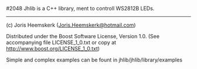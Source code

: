 #2048
Jhlib is a C++ library, ment to controll WS2812B LEDs.

-----------------------------------------------------------------------------      
      
(c) Joris Heemskerk (Joris.Heemskerk@hotmail.com) 

Distributed under the Boost Software License, Version 1.0.
(See accompanying file LICENSE_1_0.txt or copy at 
http://www.boost.org/LICENSE_1_0.txt)     



Simple and complex examples can be fount in jhlib/jhlib/library/examples
      
